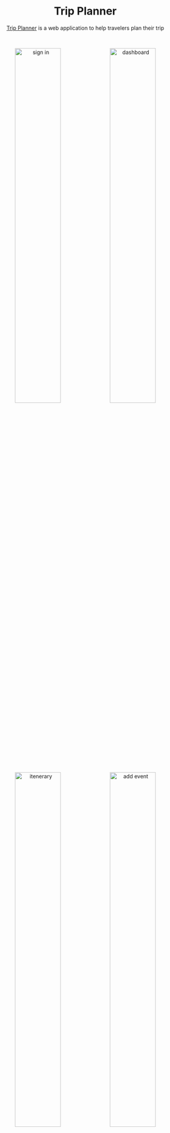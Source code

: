 <h1 align="center">Trip Planner</h1>

<p align="center">
  <a href="https://trip-planner-hazel.vercel.app/" target="_blank">Trip Planner</a> is a web application to help travelers plan their trip
</p>

<br>

<p align="center">
  <img width="49%" alt="sign in" src="https://user-images.githubusercontent.com/50537610/132024868-ed73c070-d08e-4e8a-b5a8-53716419e101.png"> <img width="49%" alt="dashboard" src="https://user-images.githubusercontent.com/50537610/132024431-655d0037-70f8-4978-8b9a-016171466d08.png">
  <img width="49%" alt="itenerary" src="https://user-images.githubusercontent.com/50537610/132031143-4b604806-bd8c-469d-a14a-cd54ed285eef.png">
<img width="49%" alt="add event" src="https://user-images.githubusercontent.com/50537610/132024400-fc78e60c-4db2-42d3-8491-3972fdaf9e66.png">
</p>

## Why I created this app

Trip Planner is created to improve my React developing skill.
Although this is my first React app, codes are clean and well structured, which makes the app sustainable.
To focus on development, design is kept simple using Material-UI.

## Problem to Tackle

Map is an important tool for traveling, and Google Map is the most popular map application in 2021. Although there are several existing trip planning apps, only few are implementing Google Map, and those have unfriendly UI/UX design.

## Our Solution: Trip Planner

Trip Planner has common features of trip planning apps with:

1. Simple and intuitive UI/UX design, using Material-UI
2. Google Map, using Google Map APIs 

## System Architecture

### Front-End

Front-end is developed by using React and Next.js.
Next.js has a file-system based router built on the concept of pages, which improves development experience.

### Authenitication

To use Trip Planner, authentication is required so that each user can manage thier own trip iteneraries.
Email-Password and Google authintication are provided by Firebase.
Users can also login as a guest user to test basic features of Trip Planner, but they can not save their own iteneraries.

### Database

Cloud Firestore is used to store user iteneraries, which is a NoSQL, document-oriented database provided by Firebase.

```
project
│   README.md
│   file001.txt    
│
└───folder1
│   │   file011.txt
│   │   file012.txt
│   │
│   └───subfolder1
│       │   file111.txt
│       │   file112.txt
│       │   ...
│   
└───folder2
    │   file021.txt
    │   file022.txt
```

### Styling

All stylings are accomplished by using Material-UI and all icons are from Material Icons provided by Material-UI, which makes the overall design of Trip Planner so simple and sustainable.

### Hosting

Trip Planner is hosted in Vercel, who is the owner of Next.js.
Choosing their hosting service is the best practice to host Next.js apps.

## API Reference

1. [Maps JavaScript API](https://developers.google.com/maps/documentation/javascript/overview)
2. [Places API](https://developers.google.com/maps/documentation/places/web-service/overview)
3. [Geocoding API](https://developers.google.com/maps/documentation/geocoding/overview)

## License

The source code is licensed MIT. The website content is licensed CC BY 4.0,see LICENSE.
